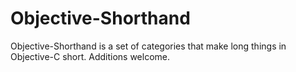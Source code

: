 Objective-Shorthand
===================

Objective-Shorthand is a set of categories that make long things in Objective-C short. Additions welcome.
